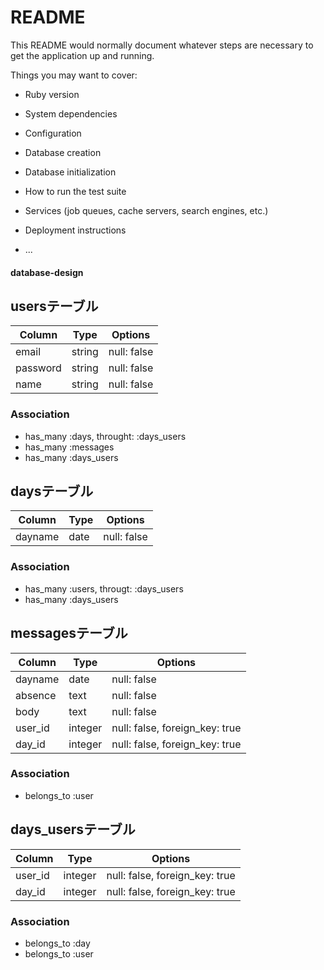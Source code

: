 # README

This README would normally document whatever steps are necessary to get the
application up and running.

Things you may want to cover:

* Ruby version

* System dependencies

* Configuration

* Database creation

* Database initialization

* How to run the test suite

* Services (job queues, cache servers, search engines, etc.)

* Deployment instructions

* ...

#### database-design

  ## usersテーブル
  |Column|Type|Options|
  |------|----|-------|
  |email|string|null: false|
  |password|string|null: false|
  |name|string|null: false|
  ### Association
  - has_many :days, throught: :days_users
  - has_many :messages
  - has_many :days_users

  ## daysテーブル
  |Column|Type|Options|
  |------|----|-------|
  |dayname|date|null: false|
  ### Association
  - has_many :users, througt: :days_users
  - has_many :days_users

  ## messagesテーブル
  |Column|Type|Options|
  |------|----|-------|
  |dayname|date|null: false|
  |absence|text|null: false|
  |body|text|null: false|
  |user_id|integer|null: false, foreign_key: true|
  |day_id|integer|null: false, foreign_key: true|
  ### Association
  - belongs_to :user

  ## days_usersテーブル
  |Column|Type|Options|
  |------|----|-------|
  |user_id|integer|null: false, foreign_key: true|
  |day_id|integer|null: false, foreign_key: true|
  ### Association
  - belongs_to :day
  - belongs_to :user